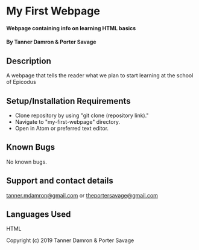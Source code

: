 # My First Webpage

#### Webpage containing info on learning HTML basics

#### By Tanner Damron & Porter Savage

## Description

A webpage that tells the reader what we plan to start learning at the school of Epicodus

## Setup/Installation Requirements

* Clone repository by using "git clone (repository link)."
* Navigate to "my-first-webpage" directory.
* Open in Atom or preferred text editor.

## Known Bugs

No known bugs.

## Support and contact details

tanner.mdamron@gmail.com or theportersavage@gmail.com

## Languages Used

HTML

Copyright (c) 2019 Tanner Damron & Porter Savage
